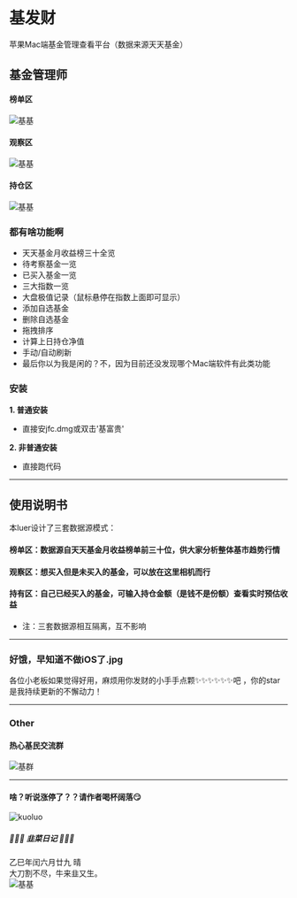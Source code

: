 # 基发财
苹果Mac端基金管理查看平台（数据来源天天基金）

## 基金管理师
#### 榜单区
![基基](https://github.com/Hurdery/jfc/blob/master/resource/榜单.png)
#### 观察区
![基基](https://github.com/Hurdery/jfc/blob/master/resource/观察.png)
#### 持仓区
![基基](https://github.com/Hurdery/jfc/blob/master/resource/持有.png)


### 都有啥功能啊

* 天天基金月收益榜三十全览
* 待考察基金一览
* 已买入基金一览
* 三大指数一览
* 大盘极值记录（鼠标悬停在指数上面即可显示）
* 添加自选基金
* 删除自选基金
* 拖拽排序
* 计算上日持仓净值
* 手动/自动刷新
* 最后你以为我是闲的？不，因为目前还没发现哪个Mac端软件有此类功能

### 安装

**1. 普通安装**

* 直接安jfc.dmg或双击'基富贵'

**2. 非普通安装**

* 直接跑代码

---

## 使用说明书

本luer设计了三套数据源模式：
#### 榜单区：数据源自天天基金月收益榜单前三十位，供大家分析整体基市趋势行情
#### 观察区：想买入但是未买入的基金，可以放在这里相机而行
#### 持有区：自己已经买入的基金，可输入持仓金额（是钱不是份额）查看实时预估收益
* 注：三套数据源相互隔离，互不影响

--- 

### 好饿，早知道不做iOS了.jpg

各位小老板如果觉得好用，麻烦用你发财的小手手点颗✨✨✨✨✨✨吧 ，你的star是我持续更新的不懈动力！

---

### Other

#### 热心基民交流群

![基群](https://github.com/Hurdery/jfc/blob/master/resource/热心基民.jpg)

--- 

#### 啥？听说涨停了？？请作者喝杯阔落😏
![kuoluo](https://github.com/Hurdery/jfc/blob/master/resource/kuoluo.png)

##### 🥬🥬🥬 韭菜日记 🥬🥬🥬

乙巳年闰六月廿九  晴  
大刀割不尽，牛来韭又生。  
![基基](https://github.com/Hurdery/jfc/blob/master/resource/2025.8.22.jpg)




